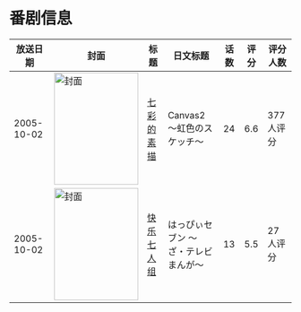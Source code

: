 # 番剧信息

|放送日期|封面|标题|日文标题|话数|评分|评分人数|
|---|---|---|---|---|---|---|
|2005-10-02|<img src="//lain.bgm.tv/pic/cover/c/ae/c8/4021_oq8k0.jpg" alt="封面" style="width:150px;height:200px;object-fit:cover;">|[七彩的素描](https://bangumi.tv/subject/4021)|Canvas2 〜虹色のスケッチ〜|24|6.6|377人评分|
|2005-10-02|<img src="//lain.bgm.tv/pic/cover/c/d7/a4/29344_5iivv.jpg" alt="封面" style="width:150px;height:200px;object-fit:cover;">|[快乐七人组](https://bangumi.tv/subject/29344)|はっぴぃセブン 〜ざ・テレビまんが〜|13|5.5|27人评分|
